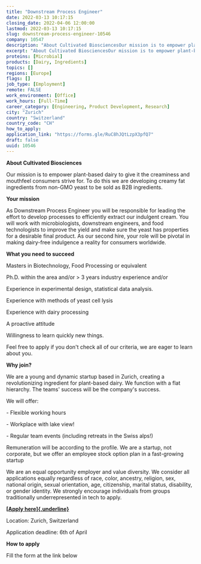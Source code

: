 ```yaml
---
title: "Downstream Process Engineer"
date: 2022-03-13 10:17:15
closing_date: 2022-04-06 12:00:00
lastmod: 2022-03-13 10:17:15
slug: downstream-process-engineer-10546
company: 10547
description: "About Cultivated BiosciencesOur mission is to empower plant-based dairy to give it the creaminess and mouthfeel consumers strive for. To do this we are developing creamy fat ingredients from non-GMO yeast to be sold as B2B ingredients.Your mission"
excerpt: "About Cultivated BiosciencesOur mission is to empower plant-based dairy to give it the creaminess and mouthfeel consumers strive for. To do this we are developing creamy fat ingredients from non-GMO yeast to be sold as B2B ingredients.Your mission"
proteins: [Microbial]
products: [Dairy, Ingredients]
topics: []
regions: [Europe]
flags: []
job_type: [Employment]
remote: FALSE
work_environment: [Office]
work_hours: [Full-Time]
career_category: [Engineering, Product Development, Research]
city: "Zurich"
country: "Switzerland"
country_code: "CH"
how_to_apply: 
application_link: "https://forms.gle/RuC8hJQtLzpX3pfQ7"
draft: false
uuid: 10546
---
```

**About Cultivated Biosciences**

Our mission is to empower plant-based dairy to give it the creaminess
and mouthfeel consumers strive for. To do this we are developing creamy
fat ingredients from non-GMO yeast to be sold as B2B ingredients.

**Your mission**

As Downstream Process Engineer you will be responsible for leading the
effort to develop processes to efficiently extract our indulgent cream.
You will work with microbiologists, downstream engineers, and food
technologists to improve the yield and make sure the yeast has
properties for a desirable final product. As our second hire, your role
will be pivotal in making dairy-free indulgence a reality for consumers
worldwide.

**What you need to succeed**

Masters in Biotechnology, Food Processing or equivalent

Ph.D. within the area and/or \> 3 years industry experience and/or 

Experience in experimental design, statistical data analysis.

Experience with methods of yeast cell lysis

Experience with dairy processing

A proactive attitude

Willingness to learn quickly new things. 

Feel free to apply if you don\'t check all of our criteria, we are eager
to learn about you.

**Why join?**

We are a young and dynamic startup based in Zurich, creating a
revolutionizing ingredient for plant-based dairy. We function with a
flat hierarchy. The teams' success will be the company's success. 

We will offer:

\- Flexible working hours

\- Workplace with lake view!

\- Regular team events (including retreats in the Swiss alps!)

Remuneration will be according to the profile. We are a startup, not
corporate, but we offer an employee stock option plan in a fast-growing
startup

We are an equal opportunity employer and value diversity. We consider
all applications equally regardless of race, color, ancestry, religion,
sex, national origin, sexual orientation, age, citizenship, marital
status, disability, or gender identity. We strongly encourage
individuals from groups traditionally underrepresented in tech to apply.

[**[Apply here]{.underline}**](https://forms.gle/RuC8hJQtLzpX3pfQ7)

Location: Zurich, Switzerland

Application deadline: 6th of April


**How to apply**


Fill the form at the link below
